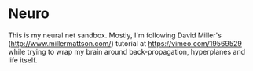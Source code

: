 # Neuro
This is my neural net sandbox. Mostly, I'm following David Miller's 
(http://www.millermattson.com/) tutorial at https://vimeo.com/19569529 while trying 
to wrap my brain around back-propagation, hyperplanes and life itself.
